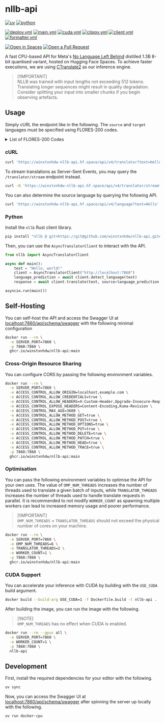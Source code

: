 # nllb-api

[![uv](https://img.shields.io/endpoint?url=https://raw.githubusercontent.com/astral-sh/uv/main/assets/badge/v0.json)](https://github.com/astral-sh/uv)
[![python](https://img.shields.io/badge/python-3.8%20|%203.9%20|%203.10%20|%203.11%20|%203.12%20|%203.13-blue)](https://www.python.org/)

[![deploy.yml](https://github.com/winstxnhdw/nllb-api/actions/workflows/deploy.yml/badge.svg)](https://github.com/winstxnhdw/nllb-api/actions/workflows/deploy.yml)
[![main.yml](https://github.com/winstxnhdw/nllb-api/actions/workflows/main.yml/badge.svg)](https://github.com/winstxnhdw/nllb-api/actions/workflows/main.yml)
[![cuda.yml](https://github.com/winstxnhdw/nllb-api/actions/workflows/cuda.yml/badge.svg)](https://github.com/winstxnhdw/nllb-api/actions/workflows/cuda.yml)
[![clippy.yml](https://github.com/winstxnhdw/nllb-api/actions/workflows/clippy.yml/badge.svg)](https://github.com/winstxnhdw/nllb-api/actions/workflows/clippy.yml)
[![client.yml](https://github.com/winstxnhdw/nllb-api/actions/workflows/client.yml/badge.svg)](https://github.com/winstxnhdw/nllb-api/actions/workflows/client.yml)
[![formatter.yml](https://github.com/winstxnhdw/nllb-api/actions/workflows/formatter.yml/badge.svg)](https://github.com/winstxnhdw/nllb-api/actions/workflows/formatter.yml)

[![Open in Spaces](https://huggingface.co/datasets/huggingface/badges/raw/main/open-in-hf-spaces-md-dark.svg)](https://huggingface.co/spaces/winstxnhdw/nllb-api)
[![Open a Pull Request](https://huggingface.co/datasets/huggingface/badges/raw/main/open-a-pr-md-dark.svg)](https://github.com/winstxnhdw/nllb-api/compare)

A fast CPU-based API for Meta's [No Language Left Behind](https://huggingface.co/docs/transformers/model_doc/nllb) distilled 1.3B 8-bit quantised variant, hosted on Hugging Face Spaces. To achieve faster executions, we are using [CTranslate2](https://github.com/OpenNMT/CTranslate2) as our inference engine.

> [!IMPORTANT]\
> NLLB was trained with input lengths not exceeding 512 tokens. Translating longer sequences might result in quality degradation. Consider splitting your input into smaller chunks if you begin observing artefacts.

## Usage

Simply cURL the endpoint like in the following. The `source` and `target` languages must be specified using FLORES-200 codes.

<details>

<summary> List of FLORES-200 Codes </summary>

<br>

Language                           | FLORES-200 Code
-----------------------------------|----------------
Acehnese (Arabic script)           | ace_Arab
Acehnese (Latin script)            | ace_Latn
Mesopotamian Arabic                | acm_Arab
Ta’izzi-Adeni Arabic               | acq_Arab
Tunisian Arabic                    | aeb_Arab
Afrikaans                          | afr_Latn
South Levantine Arabic             | ajp_Arab
Akan                               | aka_Latn
Amharic                            | amh_Ethi
North Levantine Arabic             | apc_Arab
Modern Standard Arabic             | arb_Arab
Modern Standard Arabic (Romanized) | arb_Latn
Najdi Arabic                       | ars_Arab
Moroccan Arabic                    | ary_Arab
Egyptian Arabic                    | arz_Arab
Assamese                           | asm_Beng
Asturian                           | ast_Latn
Awadhi                             | awa_Deva
Central Aymara                     | ayr_Latn
South Azerbaijani                  | azb_Arab
North Azerbaijani                  | azj_Latn
Bashkir                            | bak_Cyrl
Bambara                            | bam_Latn
Balinese                           | ban_Latn
Belarusian                         | bel_Cyrl
Bemba                              | bem_Latn
Bengali                            | ben_Beng
Bhojpuri                           | bho_Deva
Banjar (Arabic script)             | bjn_Arab
Banjar (Latin script)              | bjn_Latn
Standard Tibetan                   | bod_Tibt
Bosnian                            | bos_Latn
Buginese                           | bug_Latn
Bulgarian                          | bul_Cyrl
Catalan                            | cat_Latn
Cebuano                            | ceb_Latn
Czech                              | ces_Latn
Chokwe                             | cjk_Latn
Central Kurdish                    | ckb_Arab
Crimean Tatar                      | crh_Latn
Welsh                              | cym_Latn
Danish                             | dan_Latn
German                             | deu_Latn
Southwestern Dinka                 | dik_Latn
Dyula                              | dyu_Latn
Dzongkha                           | dzo_Tibt
Greek                              | ell_Grek
English                            | eng_Latn
Esperanto                          | epo_Latn
Estonian                           | est_Latn
Basque                             | eus_Latn
Ewe                                | ewe_Latn
Faroese                            | fao_Latn
Fijian                             | fij_Latn
Finnish                            | fin_Latn
Fon                                | fon_Latn
French                             | fra_Latn
Friulian                           | fur_Latn
Nigerian Fulfulde                  | fuv_Latn
Scottish Gaelic                    | gla_Latn
Irish                              | gle_Latn
Galician                           | glg_Latn
Guarani                            | grn_Latn
Gujarati                           | guj_Gujr
Haitian Creole                     | hat_Latn
Hausa                              | hau_Latn
Hebrew                             | heb_Hebr
Hindi                              | hin_Deva
Chhattisgarhi                      | hne_Deva
Croatian                           | hrv_Latn
Hungarian                          | hun_Latn
Armenian                           | hye_Armn
Igbo                               | ibo_Latn
Ilocano                            | ilo_Latn
Indonesian                         | ind_Latn
Icelandic                          | isl_Latn
Italian                            | ita_Latn
Javanese                           | jav_Latn
Japanese                           | jpn_Jpan
Kabyle                             | kab_Latn
Jingpho                            | kac_Latn
Kamba                              | kam_Latn
Kannada                            | kan_Knda
Kashmiri (Arabic script)           | kas_Arab
Kashmiri (Devanagari script)       | kas_Deva
Georgian                           | kat_Geor
Central Kanuri (Arabic script)     | knc_Arab
Central Kanuri (Latin script)      | knc_Latn
Kazakh                             | kaz_Cyrl
Kabiyè                             | kbp_Latn
Kabuverdianu                       | kea_Latn
Khmer                              | khm_Khmr
Kikuyu                             | kik_Latn
Kinyarwanda                        | kin_Latn
Kyrgyz                             | kir_Cyrl
Kimbundu                           | kmb_Latn
Northern Kurdish                   | kmr_Latn
Kikongo                            | kon_Latn
Korean                             | kor_Hang
Lao                                | lao_Laoo
Ligurian                           | lij_Latn
Limburgish                         | lim_Latn
Lingala                            | lin_Latn
Lithuanian                         | lit_Latn
Lombard                            | lmo_Latn
Latgalian                          | ltg_Latn
Luxembourgish                      | ltz_Latn
Luba-Kasai                         | lua_Latn
Ganda                              | lug_Latn
Luo                                | luo_Latn
Mizo                               | lus_Latn
Standard Latvian                   | lvs_Latn
Magahi                             | mag_Deva
Maithili                           | mai_Deva
Malayalam                          | mal_Mlym
Marathi                            | mar_Deva
Minangkabau (Arabic script)        | min_Arab
Minangkabau (Latin script)         | min_Latn
Macedonian                         | mkd_Cyrl
Plateau Malagasy                   | plt_Latn
Maltese                            | mlt_Latn
Meitei (Bengali script)            | mni_Beng
Halh Mongolian                     | khk_Cyrl
Mossi                              | mos_Latn
Maori                              | mri_Latn
Burmese                            | mya_Mymr
Dutch                              | nld_Latn
Norwegian Nynorsk                  | nno_Latn
Norwegian Bokmål                   | nob_Latn
Nepali                             | npi_Deva
Northern Sotho                     | nso_Latn
Nuer                               | nus_Latn
Nyanja                             | nya_Latn
Occitan                            | oci_Latn
West Central Oromo                 | gaz_Latn
Odia                               | ory_Orya
Pangasinan                         | pag_Latn
Eastern Panjabi                    | pan_Guru
Papiamento                         | pap_Latn
Western Persian                    | pes_Arab
Polish                             | pol_Latn
Portuguese                         | por_Latn
Dari                               | prs_Arab
Southern Pashto                    | pbt_Arab
Ayacucho Quechua                   | quy_Latn
Romanian                           | ron_Latn
Rundi                              | run_Latn
Russian                            | rus_Cyrl
Sango                              | sag_Latn
Sanskrit                           | san_Deva
Santali                            | sat_Olck
Sicilian                           | scn_Latn
Shan                               | shn_Mymr
Sinhala                            | sin_Sinh
Slovak                             | slk_Latn
Slovenian                          | slv_Latn
Samoan                             | smo_Latn
Shona                              | sna_Latn
Sindhi                             | snd_Arab
Somali                             | som_Latn
Southern Sotho                     | sot_Latn
Spanish                            | spa_Latn
Tosk Albanian                      | als_Latn
Sardinian                          | srd_Latn
Serbian                            | srp_Cyrl
Swati                              | ssw_Latn
Sundanese                          | sun_Latn
Swedish                            | swe_Latn
Swahili                            | swh_Latn
Silesian                           | szl_Latn
Tamil                              | tam_Taml
Tatar                              | tat_Cyrl
Telugu                             | tel_Telu
Tajik                              | tgk_Cyrl
Tagalog                            | tgl_Latn
Thai                               | tha_Thai
Tigrinya                           | tir_Ethi
Tamasheq (Latin script)            | taq_Latn
Tamasheq (Tifinagh script)         | taq_Tfng
Tok Pisin                          | tpi_Latn
Tswana                             | tsn_Latn
Tsonga                             | tso_Latn
Turkmen                            | tuk_Latn
Tumbuka                            | tum_Latn
Turkish                            | tur_Latn
Twi                                | twi_Latn
Central Atlas Tamazight            | tzm_Tfng
Uyghur                             | uig_Arab
Ukrainian                          | ukr_Cyrl
Umbundu                            | umb_Latn
Urdu                               | urd_Arab
Northern Uzbek                     | uzn_Latn
Venetian                           | vec_Latn
Vietnamese                         | vie_Latn
Waray                              | war_Latn
Wolof                              | wol_Latn
Xhosa                              | xho_Latn
Eastern Yiddish                    | ydd_Hebr
Yoruba                             | yor_Latn
Yue Chinese                        | yue_Hant
Chinese (Simplified)               | zho_Hans
Chinese (Traditional)              | zho_Hant
Standard Malay                     | zsm_Latn
Zulu                               | zul_Latn

</details>

### cURL

```bash
curl 'https://winstxnhdw-nllb-api.hf.space/api/v4/translator?text=Hello&source=eng_Latn&target=spa_Latn'
```

To stream translations as Server-Sent Events, you may query the `/translator/stream` endpoint instead.

```bash
curl -N 'https://winstxnhdw-nllb-api.hf.space/api/v4/translator/stream?text=Hello&source=eng_Latn&target=spa_Latn'
```

You can also determine the source language by querying the following API.

```bash
curl 'https://winstxnhdw-nllb-api.hf.space/api/v4/language?text=Hello'
```

### Python

Install the `nllb` Rust client library.

```bash
pip install "nllb @ git+https://git@github.com/winstxnhdw/nllb-api.git#subdirectory=client"
```

Then, you can use the `AsyncTranslatorClient` to interact with the API.

```python
from nllb import AsyncTranslatorClient

async def main():
    text = "Hello, world!"
    client = AsyncTranslatorClient("http://localhost:7860")
    language_prediction = await client.detect_language(text)
    response = await client.translate(text, source=language_prediction.language, target="spa_Latn")

asyncio.run(main())
```

## Self-Hosting

You can self-host the API and access the Swagger UI at [localhost:7860/api/schema/swagger](http://localhost:7860/api/schema/swagger) with the following minimal configuration

```bash
docker run --rm \
  -e SERVER_PORT=7860 \
  -p 7860:7860 \
  ghcr.io/winstxnhdw/nllb-api:main
```

### Cross-Origin Resource Sharing

You can configure CORS by passing the following environment variables.

```bash
docker run --rm \
  -e SERVER_PORT=7860 \
  -e ACCESS_CONTROL_ALLOW_ORIGIN=localhost,example.com \
  -e ACCESS_CONTROL_ALLOW_CREDENTIALS=true \
  -e ACCESS_CONTROL_ALLOW_HEADERS=X-Custom-Header,Upgrade-Insecure-Requests \
  -e ACCESS_CONTROL_EXPOSE_HEADERS=Content-Encoding,Kuma-Revision \
  -e ACCESS_CONTROL_MAX_AGE=3600 \
  -e ACCESS_CONTROL_ALLOW_METHOD_GET=true \
  -e ACCESS_CONTROL_ALLOW_METHOD_POST=true \
  -e ACCESS_CONTROL_ALLOW_METHOD_OPTIONS=true \
  -e ACCESS_CONTROL_ALLOW_METHOD_PUT=true \
  -e ACCESS_CONTROL_ALLOW_METHOD_DELETE=true \
  -e ACCESS_CONTROL_ALLOW_METHOD_PATCH=true \
  -e ACCESS_CONTROL_ALLOW_METHOD_HEAD=true \
  -e ACCESS_CONTROL_ALLOW_METHOD_TRACE=true \
  -p 7860:7860 \
  ghcr.io/winstxnhdw/nllb-api:main
```

### Optimisation

You can pass the following environment variables to optimise the API for your own uses. The value of `OMP_NUM_THREADS` increases the number of threads used to translate a given batch of inputs, while `TRANSLATOR_THREADS` increases the number of threads used to handle translate requests in parallel. It is recommended to not modify `WORKER_COUNT` as spawning multiple workers can lead to increased memory usage and poorer performance.

> [!IMPORTANT]\
> `OMP_NUM_THREADS` $\times$ `TRANSLATOR_THREADS` should not exceed the physical number of cores on your machine.

```bash
docker run --rm \
  -e SERVER_PORT=7860 \
  -e OMP_NUM_THREADS=6 \
  -e TRANSLATOR_THREADS=2 \
  -e WORKER_COUNT=1 \
  -p 7860:7860 \
  ghcr.io/winstxnhdw/nllb-api:main
```

### CUDA Support

You can accelerate your inference with CUDA by building with the `USE_CUDA` build argument.

```bash
docker build --build-arg USE_CUDA=1 -f Dockerfile.build -t nllb-api .
```

After building the image, you can run the image with the following.

> [!NOTE]\
> `OMP_NUM_THREADS` has no effect when CUDA is enabled.

```bash
docker run --rm --gpus all \
  -e SERVER_PORT=7860 \
  -e WORKER_COUNT=1 \
  -p 7860:7860 \
  nllb-api
```

## Development

First, install the required dependencies for your editor with the following.

```bash
uv sync
```

Now, you can access the Swagger UI at [localhost:7860/api/schema/swagger](http://localhost:7860/api/schema/swagger) after spinning the server up locally with the following.

```bash
uv run docker-cpu
```
